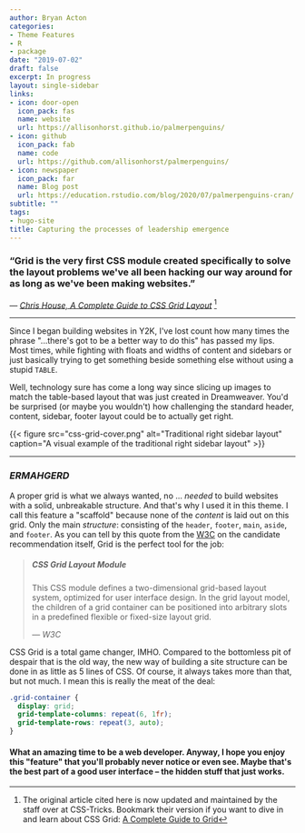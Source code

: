 ```yaml
---
author: Bryan Acton
categories:
- Theme Features
- R
- package
date: "2019-07-02"
draft: false
excerpt: In progress
layout: single-sidebar
links:
- icon: door-open
  icon_pack: fas
  name: website
  url: https://allisonhorst.github.io/palmerpenguins/
- icon: github
  icon_pack: fab
  name: code
  url: https://github.com/allisonhorst/palmerpenguins/
- icon: newspaper
  icon_pack: far
  name: Blog post
  url: https://education.rstudio.com/blog/2020/07/palmerpenguins-cran/
subtitle: ""
tags:
- hugo-site
title: Capturing the processes of leadership emergence
---
```


### “Grid is the very first CSS module created specifically to solve the layout problems we've all been hacking our way around for as long as we've been making websites.”

*— [Chris House, A Complete Guide to CSS Grid Layout](http://chris.house/blog/a-complete-guide-css-grid-layout/)* [^1]

---

Since I began building websites in Y2K, I've lost count how many times the phrase "...there's got to be a better way to do this" has passed my lips. Most times, while fighting with floats and widths of content and sidebars or just basically trying to get something beside something else without using a stupid `TABLE`.

Well, technology sure has come a long way since slicing up images to match the table-based layout that was just created in Dreamweaver. You'd be surprised (or maybe you wouldn't) how challenging the standard header, content, sidebar, footer layout could be to actually get right.

{{< figure src="css-grid-cover.png" alt="Traditional right sidebar layout" caption="A visual example of the traditional right sidebar layout" >}}

---

### <dfn title="Ermahgerd is a humorous version of the phrase oh my god, written as though pronounced with a heavy influence of extra Rs. It's meant to imitate the sound of someone speaking through a retainer.">ERMAHGERD</dfn>

A proper grid is what we always wanted, no ... _needed_ to build websites with a solid, unbreakable structure. And that's why I used it in this theme. I call this feature a "scaffold" because none of the _content_ is laid out on this grid. Only the main _structure_: consisting of the `header`, `footer`, `main`, `aside`, and `footer`. As you can tell by this quote from the [W3C](https://www.w3.org/TR/css-grid-1/) on the candidate recommendation itself, Grid is the perfect tool for the job:

> ##### CSS Grid Layout Module
>
> This CSS module defines a two-dimensional grid-based layout system, optimized for user interface design. In the grid layout model, the children of a grid container can be positioned into arbitrary slots in a predefined flexible or fixed-size layout grid.
>
> — _W3C_

CSS Grid is a total game changer, IMHO. Compared to the bottomless pit of despair that is the old way, the new way of building a site structure can be done in as little as 5 lines of CSS. Of course, it always takes more than that, but not much. I mean this is really the meat of the deal:

```css
.grid-container {
  display: grid;
  grid-template-columns: repeat(6, 1fr);
  grid-template-rows: repeat(3, auto);
}
```

#### What an amazing time to be a web developer. Anyway, I hope you enjoy this "feature" that you'll probably never notice or even see. Maybe that's the best part of a good user interface – the hidden stuff that just works.

[^1]: The original article cited here is now updated and maintained by the staff over at CSS-Tricks. Bookmark their version if you want to dive in and learn about CSS Grid: [A Complete Guide to Grid](https://css-tricks.com/snippets/css/complete-guide-grid/)
